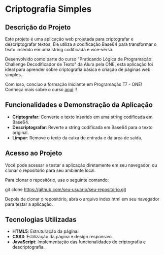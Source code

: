 # Criptografia Simples

## Descrição do Projeto

Este projeto é uma aplicação web projetada para criptografar e descriptografar textos. Ele utiliza a codificação Base64 para transformar o texto inserido em uma string codificada e vice-versa.

Desenvolvido como parte do curso "Praticando Lógica de Programação: Challenge Decodificador de Texto" da Alura pela ONE, esta aplicação foi ideal para aprender sobre criptografia básica e criação de páginas web simples.

Com isso, concluo a formação Iniciante em Programação T7 - ONE! Conheça mais sobre o curso [aqui](https://www.oracle.com/br/education/oracle-next-education/) !!


## Funcionalidades e Demonstração da Aplicação

- **Criptografar**: Converte o texto inserido em uma string codificada em Base64.
- **Descriptografar**: Reverte a string codificada em Base64 para o texto original.
- **Limpar**: Remove o texto da caixa de entrada e da área de saída.


## Acesso ao Projeto

Você pode acessar e testar a aplicação diretamente em seu navegador, ou clonar o repositório para seu ambiente local.

Para clonar o repositório, use o seguinte comando:

git clone https://github.com/seu-usuario/seu-repositorio.git

Depois de clonar o repositório, abra o arquivo index.html em seu navegador para testar a aplicação.

## Tecnologias Utilizadas
- **HTML5**: Estruturação da página.
- **CSS3**: Estilização da página e design responsivo.
- **JavaScript**: Implementação das funcionalidades de criptografia e descriptografia.
